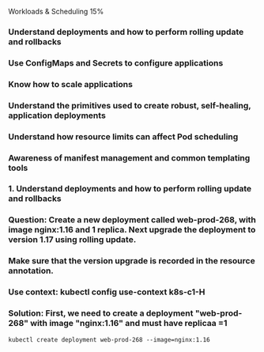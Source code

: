  
Workloads & Scheduling 15%

### Understand deployments and how to perform rolling update and rollbacks
### Use ConfigMaps and Secrets to configure applications
### Know how to scale applications
### Understand the primitives used to create robust, self-healing, application deployments
### Understand how resource limits can affect Pod scheduling
### Awareness of manifest management and common templating tools
     
     
     
###     1. Understand deployments and how to perform rolling update and rollbacks
     
###     Question: Create a new deployment called web-prod-268, with image nginx:1.16 and 1 replica. Next upgrade the deployment to version 1.17 using rolling update.
###     Make sure that the version upgrade is recorded in the resource annotation. 
###     Use context: kubectl config use-context k8s-c1-H

### Solution: First, we need to create a deployment "web-prod-268" with image "nginx:1.16" and must have replicaa =1
```
kubectl create deployment web-prod-268 --image=nginx:1.16
```

